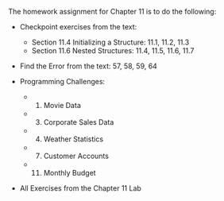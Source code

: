 The homework assignment for Chapter 11 is to do the following:

- Checkpoint exercises from the text:
    - Section 11.4 Initializing a Structure: 11.1, 11.2, 11.3
    - Section 11.6 Nested Structures: 11.4, 11.5, 11.6, 11.7

- Find the Error from the text: 57, 58, 59, 64

- Programming Challenges:
    - 1. Movie Data
    - 3. Corporate Sales Data
    - 4. Weather Statistics
    - 7. Customer Accounts
    - 11. Monthly Budget

- All Exercises from the Chapter 11 Lab
